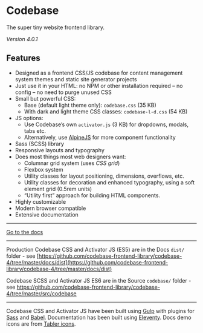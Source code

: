 # Codebase

The super tiny website frontend library.

_Version 4.0.1_

## Features

* Designed as a frontend CSS/JS codebase for content management system themes and static site generator projects
* Just use it in your HTML: no NPM or other installation required – no config – no need to purge unused CSS
* Small but powerful CSS:
  * Base (default light theme only): `codebase.css` (35 KB)
  * With dark and light theme CSS classes: `codebase-l-d.css` (54 KB)
* JS options:
  * Use Codebase’s own `activator.js` (3 KB) for dropdowns, modals, tabs etc.
  * Alternatively, use [AlpineJS](https://github.com/alpinejs/alpine) for more component functionality
* Sass (SCSS) library
* Responsive layouts and typography
* Does most things most web designers want:
  * Columnar grid system (uses _CSS grid_)
  * Flexbox system
  * Utility classes for layout positioning, dimensions, overflows, etc.
  * Utility classes for decoration and enhanced typography, using a soft element grid (0.5rem units)
  * “Utility first” approach for building HTML components.
* Highly customizable
* Modern browser compatible
* Extensive documentation

***

[Go to the docs](/codebase-4/docs/index.html)

***

Production Codebase CSS and Activator JS (ES5) are in the Docs `dist/` folder - see [https://github.com/codebase-frontend-library/codebase-4/tree/master/docs/dist](https://github.com/codebase-frontend-library/codebase-4/tree/master/docs/dist)

Codebase SCSS and Activator JS ES6 are in the Source `codebase/` folder - see https://github.com/codebase-frontend-library/codebase-4/tree/master/src/codebase

***

Codebase CSS and Activator JS have been built using [Gulp](https://gulpjs.com/) with plugins for [Sass](https://sass-lang.com/) and [Babel](https://babeljs.io/). Documentation has been built using [Eleventy](https://www.11ty.dev/). Docs demo icons are from [Tabler icons](https://tablericons.com/).